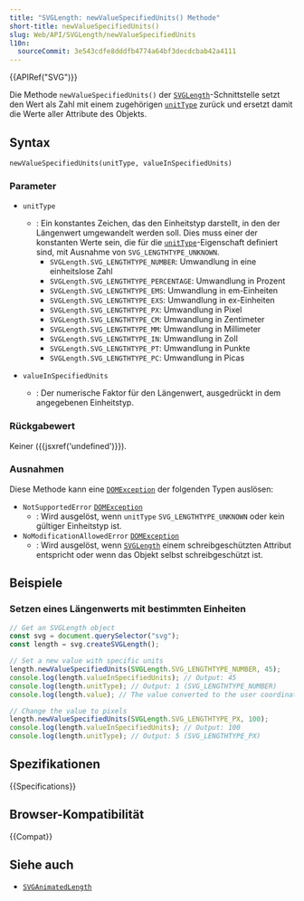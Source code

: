 ```yaml
---
title: "SVGLength: newValueSpecifiedUnits() Methode"
short-title: newValueSpecifiedUnits()
slug: Web/API/SVGLength/newValueSpecifiedUnits
l10n:
  sourceCommit: 3e543cdfe8dddfb4774a64bf3decdcbab42a4111
---
```


{{APIRef("SVG")}}

Die Methode `newValueSpecifiedUnits()` der [`SVGLength`](/de/docs/Web/API/SVGLength)-Schnittstelle setzt den Wert als Zahl mit einem zugehörigen [`unitType`](/de/docs/Web/API/SVGLength/unitType) zurück und ersetzt damit die Werte aller Attribute des Objekts.

## Syntax

```js-nolint
newValueSpecifiedUnits(unitType, valueInSpecifiedUnits)
```

### Parameter

- `unitType`

  - : Ein konstantes Zeichen, das den Einheitstyp darstellt, in den der Längenwert umgewandelt werden soll. Dies muss einer der konstanten Werte sein, die für die [`unitType`](/de/docs/Web/API/SVGLength/unitType)-Eigenschaft definiert sind, mit Ausnahme von `SVG_LENGTHTYPE_UNKNOWN`.
    - `SVGLength.SVG_LENGTHTYPE_NUMBER`: Umwandlung in eine einheitslose Zahl
    - `SVGLength.SVG_LENGTHTYPE_PERCENTAGE`: Umwandlung in Prozent
    - `SVGLength.SVG_LENGTHTYPE_EMS`: Umwandlung in em-Einheiten
    - `SVGLength.SVG_LENGTHTYPE_EXS`: Umwandlung in ex-Einheiten
    - `SVGLength.SVG_LENGTHTYPE_PX`: Umwandlung in Pixel
    - `SVGLength.SVG_LENGTHTYPE_CM`: Umwandlung in Zentimeter
    - `SVGLength.SVG_LENGTHTYPE_MM`: Umwandlung in Millimeter
    - `SVGLength.SVG_LENGTHTYPE_IN`: Umwandlung in Zoll
    - `SVGLength.SVG_LENGTHTYPE_PT`: Umwandlung in Punkte
    - `SVGLength.SVG_LENGTHTYPE_PC`: Umwandlung in Picas

- `valueInSpecifiedUnits`
  - : Der numerische Faktor für den Längenwert, ausgedrückt in dem angegebenen Einheitstyp.

### Rückgabewert

Keiner ({{jsxref('undefined')}}).

### Ausnahmen

Diese Methode kann eine [`DOMException`](/de/docs/Web/API/DOMException) der folgenden Typen auslösen:

- `NotSupportedError` [`DOMException`](/de/docs/Web/API/DOMException)
  - : Wird ausgelöst, wenn `unitType` `SVG_LENGTHTYPE_UNKNOWN` oder kein gültiger Einheitstyp ist.
- `NoModificationAllowedError` [`DOMException`](/de/docs/Web/API/DOMException)
  - : Wird ausgelöst, wenn [`SVGLength`](/de/docs/Web/API/SVGLength) einem schreibgeschützten Attribut entspricht oder wenn das Objekt selbst schreibgeschützt ist.

## Beispiele

### Setzen eines Längenwerts mit bestimmten Einheiten

```js
// Get an SVGLength object
const svg = document.querySelector("svg");
const length = svg.createSVGLength();

// Set a new value with specific units
length.newValueSpecifiedUnits(SVGLength.SVG_LENGTHTYPE_NUMBER, 45);
console.log(length.valueInSpecifiedUnits); // Output: 45
console.log(length.unitType); // Output: 1 (SVG_LENGTHTYPE_NUMBER)
console.log(length.value); // The value converted to the user coordinate system

// Change the value to pixels
length.newValueSpecifiedUnits(SVGLength.SVG_LENGTHTYPE_PX, 100);
console.log(length.valueInSpecifiedUnits); // Output: 100
console.log(length.unitType); // Output: 5 (SVG_LENGTHTYPE_PX)
```

## Spezifikationen

{{Specifications}}

## Browser-Kompatibilität

{{Compat}}

## Siehe auch

- [`SVGAnimatedLength`](/de/docs/Web/API/SVGAnimatedLength)
